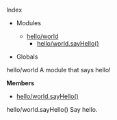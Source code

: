 Index

* Modules
  * [hello/world](#module_hello/world)
    * [hello/world.sayHello()](#module_hello/world.sayHello)

* Globals

<a name="module_hello/world"></a>
hello/world
A module that says hello!

**Members**

* [hello/world.sayHello()](#module_hello/world.sayHello)

<a name="module_hello/world.sayHello"></a>
hello/world.sayHello()
Say hello.

